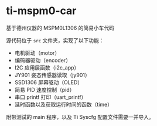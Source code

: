 # ti-mspm0-car
基于德州仪器的 MSPM0L1306 的简易小车代码

源代码位于 `src` 文件夹，实现了以下功能：

- 电机驱动（motor）
- 编码器驱动（encoder）
- I2C 应用层函数（i2c_app）
- JY901 姿态传感器读取（jy901）
- SSD1306 屏幕驱动（OLED）
- 简易 PID 速度控制（pid）
- 串口 printf 打印（uart_printf）
- 延时函数以及获取运行时间的函数（time）

附带测试的 main 程序，以及 Ti Syscfg 配置文件需要一并导入。